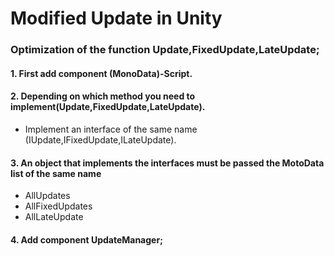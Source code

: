# Modified Update in Unity
### Optimization of the function Update,FixedUpdate,LateUpdate;

#### 1. First add component (MonoData)-Script.

#### 2. Depending on which method you need to implement(Update,FixedUpdate,LateUpdate).
   - Implement an interface of the same name (IUpdate,IFixedUpdate,ILateUpdate).

#### 3. An object that implements the interfaces must be passed the MotoData list of the same name
   - AllUpdates
   - AllFixedUpdates
   - AllLateUpdate

#### 4. Add component UpdateManager;
